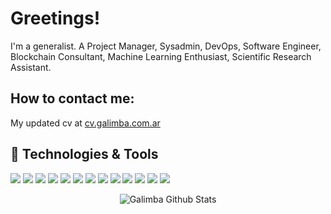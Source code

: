 
# Greetings!

I'm a generalist. A Project Manager, Sysadmin, DevOps, Software Engineer, Blockchain Consultant, Machine Learning Enthusiast, Scientific Research Assistant.

## How to contact me:

My updated cv at [cv.galimba.com.ar](https://www.linkedin.com/in/galimba/)

## 🔧 Technologies & Tools
![](https://img.shields.io/badge/OS-Linux-green?style=flat&logo=linux&logoColor=white&color=2bbc8a)
![](https://img.shields.io/badge/Editor-VSCode-green?style=flat&logo=intellij-idea&logoColor=white&color=2bbc8a)
![](https://img.shields.io/badge/Code-Python-informational?style=flat&logo=python&logoColor=white&color=2bbc8a)
![](https://img.shields.io/badge/Code-C++-informational?style=flat&logo=javascript&logoColor=white&color=2bbc8a)
![](https://img.shields.io/badge/Code-Make-informational?style=flat&logo=cmake&logoColor=white&color=2bbc8a)
![](https://img.shields.io/badge/Code-LaTeX-informational?style=flat&logo=vue.js&logoColor=white&color=2bbc8a)
![](https://img.shields.io/badge/Shell-Bash-informational?style=flat&logo=gnu-bash&logoColor=white&color=2bbc8a)
![](https://img.shields.io/badge/Tools-PostgreSQL-informational?style=flat&logo=postgresql&logoColor=white&color=2bbc8a)
![](https://img.shields.io/badge/Tools-Docker-informational?style=flat&logo=docker&logoColor=white&color=2bbc8a)
![](https://img.shields.io/badge/Tools-Kubernetes-informational?style=flat&logo=kubernetes&logoColor=white&color=2bbc8a)
![](https://img.shields.io/badge/Tools-Pandas-informational?style=flat&logo=red-hat-open-shift&logoColor=white&color=2bbc8a)
![](https://img.shields.io/badge/Cloud-GCP-blue?style=flat&logo=digitalocean&logoColor=white&color=2bbc8a)
![](https://img.shields.io/badge/Cloud-AWS-blue?style=flat&logo=digitalocean&logoColor=white&color=2bbc8a)

<p align="center">
  <img src="https://github-readme-stats.vercel.app/api?username=galimba&theme=dark&show_icons=true&count_private=true" alt="Galimba Github Stats"></img>
</p>

</center>
